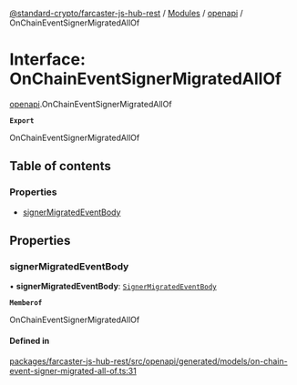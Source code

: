 [@standard-crypto/farcaster-js-hub-rest](../README.md) / [Modules](../modules.md) / [openapi](../modules/openapi.md) / OnChainEventSignerMigratedAllOf

# Interface: OnChainEventSignerMigratedAllOf

[openapi](../modules/openapi.md).OnChainEventSignerMigratedAllOf

**`Export`**

OnChainEventSignerMigratedAllOf

## Table of contents

### Properties

- [signerMigratedEventBody](openapi.OnChainEventSignerMigratedAllOf.md#signermigratedeventbody)

## Properties

### signerMigratedEventBody

• **signerMigratedEventBody**: [`SignerMigratedEventBody`](openapi.SignerMigratedEventBody.md)

**`Memberof`**

OnChainEventSignerMigratedAllOf

#### Defined in

[packages/farcaster-js-hub-rest/src/openapi/generated/models/on-chain-event-signer-migrated-all-of.ts:31](https://github.com/standard-crypto/farcaster-js/blob/main/packages/farcaster-js-hub-rest/src/openapi/generated/models/on-chain-event-signer-migrated-all-of.ts#L31)
